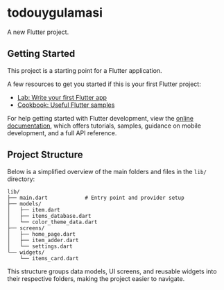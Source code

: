 # todouygulamasi

A new Flutter project.

## Getting Started

This project is a starting point for a Flutter application.

A few resources to get you started if this is your first Flutter project:

- [Lab: Write your first Flutter app](https://docs.flutter.dev/get-started/codelab)
- [Cookbook: Useful Flutter samples](https://docs.flutter.dev/cookbook)

For help getting started with Flutter development, view the
[online documentation](https://docs.flutter.dev/), which offers tutorials,
samples, guidance on mobile development, and a full API reference.

## Project Structure

Below is a simplified overview of the main folders and files in the `lib/` directory:

```
lib/
├── main.dart            # Entry point and provider setup
├── models/
│   ├── item.dart
│   ├── items_database.dart
│   └── color_theme_data.dart
├── screens/
│   ├── home_page.dart
│   ├── item_adder.dart
│   └── settings.dart
└── widgets/
    └── items_card.dart
```

This structure groups data models, UI screens, and reusable widgets into their respective folders, making the project easier to navigate.
